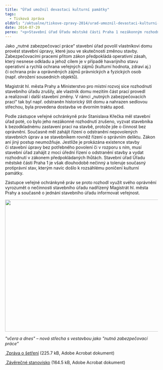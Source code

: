 ```yaml
---
title: "Úřad umožnil devastaci kulturní památky"
tags:
  - Tisková zpráva
oldUrl: "/aktualne/tiskove-zpravy-2014/urad-umoznil-devastaci-kulturni-pamatky"
date: 2014-07-29
perex: "<p>Stavební úřad Úřadu městské části Praha 1 nezákonným rozhodnutím umožnil stavební činnost, která závažným a rozsáhlým způsobem zdevastovala nemovitou kulturní památku měšťanský dům „U Tří andělů“ na Hradčanech, v Pražské památkové rezervaci – jednom z nejcennějších památkově chráněných území České republiky zapsaném i na seznamu UNESCO. </p>"
---
```


<!-- imported from the old website -->

<p>Jako „nutné zabezpečovací práce“ stavební úřad povolil vlastníkovi domu provést stavební úpravy, které jsou ve skutečnosti změnou stavby. Zabezpečovacími pracemi přitom zákon předpokládá operativní zásah, který nesnese odkladu a jehož cílem je v případě havarijního stavu operativní a rychlá ochrana veřejných zájmů (kulturní hodnota, zdraví aj.) či ochrana práv a oprávněných zájmů právnických a fyzických osob (např. ohrožení sousedních objektů). </p><p>Magistrát hl. města Prahy a Ministerstvo pro místní rozvoj sice rozhodnutí stavebního úřadu zrušily, ale vlastník domu mezitím část prací provedl a realizoval i další stavební změny. V rámci „nutných zabezpečovacích prací“ tak byl např. odstraněn historický štít domu a nahrazen sedlovou střechou, byla provedena dostavba ve dvorním traktu apod. </p><p>Podle zástupce veřejné ochránkyně práv Stanislava Křečka měl stavební úřad poté, co bylo jeho nezákonné rozhodnutí zrušeno, vyzvat stavebníka k bezodkladnému zastavení prací na stavbě, protože jde o činnost bez oprávnění. Současně měl zahájit řízení o odstranění nepovolených stavebních úprav a se stavebníkem rovněž řízení o správním deliktu. Zákon ani jiný postup neumožňuje. Jestliže je prokázána existence stavby či stavební úpravy bez potřebného povolení či v rozporu s ním, musí stavební úřad zahájit z moci úřední řízení o odstranění stavby a vydat rozhodnutí v zákonem předpokládaných lhůtách. Stavební úřad Úřadu městské části Praha 1 je však dlouhodobě nečinný a toleruje současný protiprávní stav, kterým navíc došlo k rozsáhlému poničení kulturní památky.</p><p>Zástupce veřejné ochránkyně práv se proto rozhodl využít svého oprávnění vyrozumět o nečinnosti stavebního úřadu nadřízený Magistrát hl. města Prahy a současně o jednání stavebního úřadu informovat veřejnost.</p><p><img src="https://www.ochrance.cz/uploads/RTEmagicC_3-andele.jpg.jpg" height="435" width="625" alt="" /></p><p><em>&quot;včera a dnes&quot; – nová střecha s vestavbou jako &quot;nutná zabezpečovací práce&quot;</em></p><p><a title="Otevření do nového okna" href="/uploads-import/STANOVISKA/Pamatkova_pece/Kulturni_pamatky/7637-12-JSV-ZZ.pdf" target="_blank"><img alt="" src="https://www.ochrance.cz/typo3/ext/od_linkdesc/icons/pdf.gif" class="od_linkdesc_icon" /> Zpráva o šetření</a> (225.7 kB, Adobe Acrobat dokument)</p><p><a title="Otevření do nového okna" href="/uploads-import/STANOVISKA/Pamatkova_pece/Kulturni_pamatky/7637-12-JSV-ZSO.pdf" target="_blank"><img alt="" src="https://www.ochrance.cz/typo3/ext/od_linkdesc/icons/pdf.gif" class="od_linkdesc_icon" /> Závěrečné stanovisko</a> (164.5 kB, Adobe Acrobat dokument)</p>
